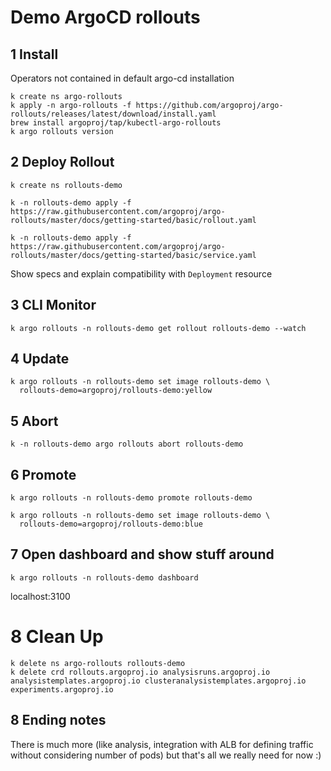 # Demo ArgoCD rollouts

## 1 Install

Operators not contained in default argo-cd installation

```
k create ns argo-rollouts
k apply -n argo-rollouts -f https://github.com/argoproj/argo-rollouts/releases/latest/download/install.yaml
brew install argoproj/tap/kubectl-argo-rollouts
k argo rollouts version
```

## 2 Deploy Rollout

```
k create ns rollouts-demo

k -n rollouts-demo apply -f https://raw.githubusercontent.com/argoproj/argo-rollouts/master/docs/getting-started/basic/rollout.yaml

k -n rollouts-demo apply -f https://raw.githubusercontent.com/argoproj/argo-rollouts/master/docs/getting-started/basic/service.yaml

```

Show specs and explain compatibility with `Deployment` resource

## 3 CLI Monitor

```
k argo rollouts -n rollouts-demo get rollout rollouts-demo --watch
```

## 4 Update

```
k argo rollouts -n rollouts-demo set image rollouts-demo \
  rollouts-demo=argoproj/rollouts-demo:yellow
```

## 5 Abort

```
k -n rollouts-demo argo rollouts abort rollouts-demo
```

## 6 Promote

```
k argo rollouts -n rollouts-demo promote rollouts-demo

k argo rollouts -n rollouts-demo set image rollouts-demo \
  rollouts-demo=argoproj/rollouts-demo:blue
```

## 7 Open dashboard and show stuff around 

```
k argo rollouts -n rollouts-demo dashboard
```

localhost:3100

# 8 Clean Up

```
k delete ns argo-rollouts rollouts-demo  
k delete crd rollouts.argoproj.io analysisruns.argoproj.io analysistemplates.argoproj.io clusteranalysistemplates.argoproj.io experiments.argoproj.io
```

## 8 Ending notes

There is much more (like analysis, integration with ALB for defining traffic without considering number of pods) but that's all we really need for now :)

